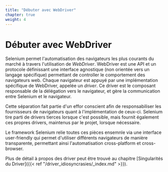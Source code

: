 ```yaml
---
title: "Débuter avec WebDriver"
chapter: true
weight: 4
---
```


# Débuter avec WebDriver

Selenium permet l'automatisation des navigateurs les plus courants du marché 
à travers l'utilisation de _WebDriver_.
WebDriver est une API et un protocole définissant une interface agnostique 
(non orientée vers un langage spécifique) 
permettant de controller le comportement des navigateurs web.
Chaque navigateur est appuyé par une implémentation spécifique de WebDriver,
appelée un *driver*.
Ce driver est le composant responsable de la délégation vers le navigateur,
et gère la communication entre Selenium et le navigateur.

Cette séparation fait partie d'un effor conscient afin de responsabiliser
les fournisseurs de navigateurs quant à l'implémentation de ceux-ci.
Selenium tire parti de drivers tierces lorsque c'est possible,
mais fournit également ces propres drivers, maintenus par le projet,
lorsque nécessaire.

Le framework Selenium relie toutes ces pièces ensemnle via une interface
user-friendly qui permet d'utiliser différents navigateurs de manière transparente,
permettant ainsi l'automatisation cross-platform et cross-browser.

Plus de détail à propos des driver peut être trouvé au chapitre
[Singularités du Driver]({{< ref "/driver_idiosyncrasies/_index.md" >}}).
